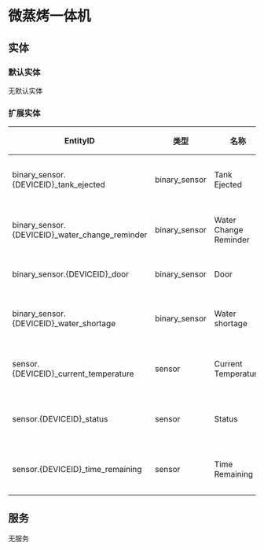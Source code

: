 # 微蒸烤一体机

## 实体
### 默认实体
无默认实体

### 扩展实体

| EntityID                                       | 类型            | 名称                    | 描述   |
|------------------------------------------------|---------------|-----------------------|------|
| binary_sensor.{DEVICEID}_tank_ejected          | binary_sensor | Tank Ejected          | 水箱弹出 |
| binary_sensor.{DEVICEID}_water_change_reminder | binary_sensor | Water Change Reminder | 换水提醒 |
| binary_sensor.{DEVICEID}_door                  | binary_sensor | Door                  | 门状态  |
| binary_sensor.{DEVICEID}_water_shortage        | binary_sensor | Water shortage        | 缺水提醒 |
| sensor.{DEVICEID}_current_temperature          | sensor        | Current Temperature   | 当前温度 |
| sensor.{DEVICEID}_status                       | sensor        | Status                | 当前状态 |
| sensor.{DEVICEID}_time_remaining               | sensor        | Time Remaining        | 剩余时间 |

## 服务

无服务